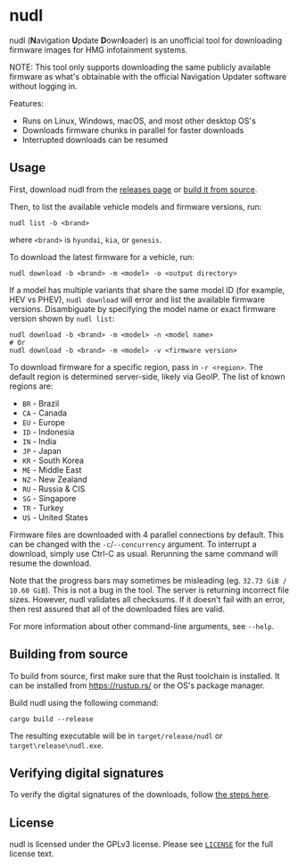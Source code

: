 # nudl

nudl (**N**avigation **U**pdate **D**own**l**oader) is an unofficial tool for downloading firmware images for HMG infotainment systems.

NOTE: This tool only supports downloading the same publicly available firmware as what's obtainable with the official Navigation Updater software without logging in.

Features:
* Runs on Linux, Windows, macOS, and most other desktop OS's
* Downloads firmware chunks in parallel for faster downloads
* Interrupted downloads can be resumed

## Usage

First, download nudl from the [releases page](https://github.com/chenxiaolong/nudl/releases) or [build it from source](#building-from-source).

Then, to list the available vehicle models and firmware versions, run:

```
nudl list -b <brand>
```

where `<brand>` is `hyundai`, `kia`, or `genesis`.


To download the latest firmware for a vehicle, run:

```
nudl download -b <brand> -m <model> -o <output directory>
```

If a model has multiple variants that share the same model ID (for example, HEV vs PHEV), `nudl download` will error and list the available firmware versions. Disambiguate by specifying the model name or exact firmware version shown by `nudl list`:

```
nudl download -b <brand> -m <model> -n <model name>
# Or
nudl download -b <brand> -m <model> -v <firmware version>
```

To download firmware for a specific region, pass in `-r <region>`. The default region is determined server-side, likely via GeoIP. The list of known regions are:

* `BR` - Brazil
* `CA` - Canada
* `EU` - Europe
* `ID` - Indonesia
* `IN` - India
* `JP` - Japan
* `KR` - South Korea
* `ME` - Middle East
* `NZ` - New Zealand
* `RU` - Russia & CIS
* `SG` - Singapore
* `TR` - Turkey
* `US` - United States

Firmware files are downloaded with 4 parallel connections by default. This can be changed with the `-c`/`--concurrency` argument. To interrupt a download, simply use Ctrl-C as usual. Rerunning the same command will resume the download.

Note that the progress bars may sometimes be misleading (eg. `32.73 GiB / 10.60 GiB`). This is not a bug in the tool. The server is returning incorrect file sizes. However, nudl validates all checksums. If it doesn't fail with an error, then rest assured that all of the downloaded files are valid.

For more information about other command-line arguments, see `--help`.

## Building from source

To build from source, first make sure that the Rust toolchain is installed. It can be installed from https://rustup.rs/ or the OS's package manager.

Build nudl using the following command:

```
cargo build --release
```

The resulting executable will be in `target/release/nudl` or `target\release\nudl.exe`.

## Verifying digital signatures

To verify the digital signatures of the downloads, follow [the steps here](https://github.com/chenxiaolong/chenxiaolong/blob/master/VERIFY_SSH_SIGNATURES.md).

## License

nudl is licensed under the GPLv3 license. Please see [`LICENSE`](./LICENSE) for the full license text.
